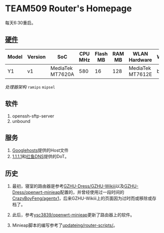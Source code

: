 # TEAM509 Router's Homepage

每天6:30重启。

## [硬件](https://openwrt.org/toh/lenovo/lenovo_y1_v1)

| Model | Version | SoC | CPU MHz | Flash MB | RAM MB | WLAN Hardware | WLAN2.4 | WLAN5.0 | 100M ports | Gbit ports | Modem | USB |
| --- | --- | --- | --- | --- | --- | --- | --- | --- | --- | --- | --- | --- |
| Y1 | v1 | MediaTek MT7620A | 580 | 16 | 128 | MediaTek MT7612E | b/g/n | a/n/ac | 2 | - | No | 1x 2.0 |

*处理器架构* `ramips` `mipsel`

## 软件

1. openssh-sftp-server
2. unbound

## 服务

1. [Googlehosts](https://github.com/googlehosts/)提供的Host文件
2. [1.1.1.1](https://1.1.1.1/)和[红鱼DNS](https://www.rubyfish.cn/)提供的DoT。

## 历史

1. 最初，寝室的路由器是参考[GZHU-Dress/GZHU-Wikiii](https://github.com/GZHU-Dress/GZHU-Wikiii)以及[GZHU-Dress/openwrt-minieap](https://github.com/GZHU-Dress/openwrt-minieap)配置的，并曾经使用过一段时间的[CrazyBoyFeng/agentx1](https://bitbucket.org/CrazyBoyFeng/agentx1)，后来GZHU-Wikiii上的页面因为过时而或移除或存档了。

2. 此后，参考[ysc3839/openwrt-minieap](https://github.com/ysc3839/openwrt-minieap)更新了路由器上的软件。

3. Minieap脚本的编写参考了[updateing/router-scripts/](https://github.com/updateing/router-scripts)。
